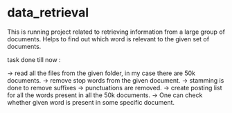 # data_retrieval
This is running project related to retrieving information from a large group of documents.
Helps to find out which word is relevant to the given set of documents.

task done till now :



-> read all the files from the given folder, in my case there are 50k documents.
-> remove stop words from the given document.
-> stamming is done to remove suffixes 
-> punctuations are removed.
-> create posting list for all the words present in all the 50k documents.
-> One can check whether given word is present in some specific document.
